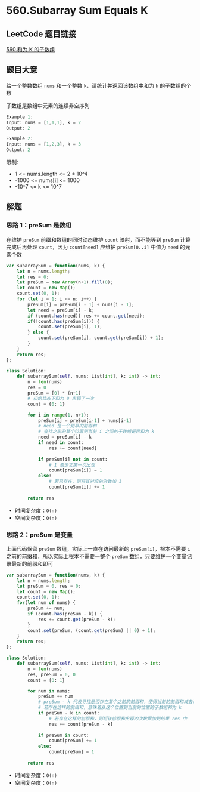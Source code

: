 # 560.Subarray Sum Equals K

## LeetCode 题目链接

[560.和为 K 的子数组](https://leetcode.cn/problems/subarray-sum-equals-k/)

## 题目大意

给一个整数数组 `nums` 和一个整数 `k`，请统计并返回该数组中和为 `k` 的子数组的个数 

子数组是数组中元素的连续非空序列

```js
Example 1:
Input: nums = [1,1,1], k = 2
Output: 2

Example 2:
Input: nums = [1,2,3], k = 3
Output: 2
```

限制:
- 1 <= nums.length <= 2 * 10^4
- -1000 <= nums[i] <= 1000
- -10^7 <= k <= 10^7

## 解题

### 思路 1：preSum 是数组

在维护 `preSum` 前缀和数组的同时动态维护 `count` 映射，而不能等到 `preSum` 计算完成后再处理 `count`，因为 `count[need]` 应维护 `preSum[0..i]` 中值为 `need` 的元素个数

```js
var subarraySum = function(nums, k) {
    let n = nums.length;
    let res = 0;
    let preSum = new Array(n+1).fill(0);
    let count = new Map();
    count.set(0, 1);
    for (let i = 1; i <= n; i++) {
        preSum[i] = preSum[i - 1] + nums[i - 1];
        let need = preSum[i] - k;
        if (count.has(need)) res += count.get(need);
        if(!count.has(preSum[i])) {
            count.set(preSum[i], 1);
        } else {
            count.set(preSum[i], count.get(preSum[i]) + 1);
        }
    }
    return res;
};
```
```python
class Solution:
    def subarraySum(self, nums: List[int], k: int) -> int:
        n = len(nums)
        res = 0
        preSum = [0] * (n+1)
        # 初始状态下和为 0 出现了一次
        count = {0: 1} 

        for i in range(1, n+1):
            preSum[i] = preSum[i-1] + nums[i-1]
            # need 是一个更早的前缀和
            # 查找之前的某个位置到当前 i 之间的子数组是否和为 k
            need = preSum[i] - k
            if need in count:
                res += count[need]
            
            if preSum[i] not in count:
                # 1 表示它第一次出现
                count[preSum[i]] = 1
            else:
                # 若已存在，则将其对应的次数加 1
                count[preSum[i]] += 1
        
        return res
```

- 时间复杂度：`O(n)`
- 空间复杂度：`O(n)`

### 思路 2：preSum 是变量

上面代码保留 `preSum` 数组，实际上一直在访问最新的 `preSum[i]`，根本不需要 `i` 之前的前缀和，所以实际上根本不需要一整个 `preSum` 数组，只要维护一个变量记录最新的前缀和即可

```js
var subarraySum = function(nums, k) {
    let n = nums.length;
    let preSum = 0, res = 0;
    let count = new Map();
    count.set(0, 1);
    for(let num of nums) {
        preSum += num;
        if (count.has(preSum - k)) {
            res += count.get(preSum - k);
        }
        count.set(preSum, (count.get(preSum) || 0) + 1);
    }
    return res;
};
```
```python
class Solution:
    def subarraySum(self, nums: List[int], k: int) -> int:
        n = len(nums)
        res, preSum = 0, 0
        count = {0: 1}

        for num in nums:
            preSum += num
            # preSum - k 代表寻找是否存在某个之前的前缀和，使得当前的前缀和减去该前缀和的值等于 k
            # 若存在这样的前缀和，意味着从这个位置到当前的位置的子数组和为 k
            if preSum - k in count:
                # 若存在这样的前缀和，则将该前缀和出现的次数累加到结果 res 中
                res += count[preSum - k]
            
            if preSum in count:
                count[preSum] += 1
            else:
                count[preSum] = 1
        
        return res
```
- 时间复杂度：`O(n)`
- 空间复杂度：`O(n)`